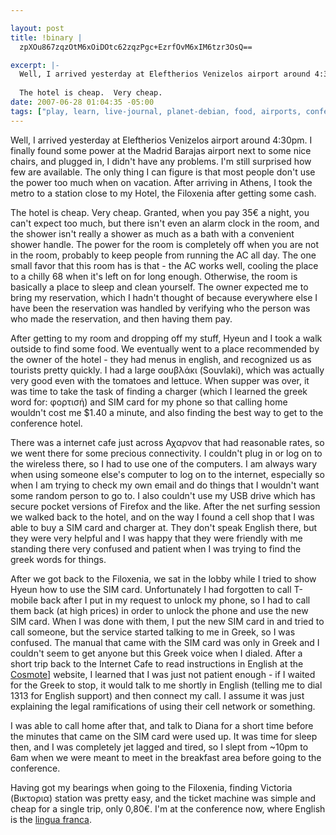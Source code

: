 ```yaml
--- 

layout: post
title: !binary |
  zpXOu867zqzOtM6xOiDOtc62zqzPgc+EzrfOvM6xIM6tzr3OsQ==

excerpt: |-
  Well, I arrived yesterday at Eleftherios Venizelos airport around 4:30pm.  I finally found some power at the Madrid Barajas airport next to some nice chairs, and plugged in, I didn't have any problems.  I'm still surprised how few are available.  The only thing I can figure is that most people don't use the power too much when on vacation.  After arriving in Athens, I took the metro to a station close to my Hotel, the Filoxenia after getting some cash.
  
  The hotel is cheap.  Very cheap.
date: 2007-06-28 01:04:35 -05:00
tags: ["play, learn, live-journal, planet-debian, food, airports, conferences, power, \xCE\xB5\xCE\xBB\xCE\xBB\xCE\xAC\xCF\x82, cell-phones, hotels"]
---
```

Well, I arrived yesterday at Eleftherios Venizelos airport around 4:30pm.  I finally found some power at the Madrid Barajas airport next to some nice chairs, and plugged in, I didn't have any problems.  I'm still surprised how few are available.  The only thing I can figure is that most people don't use the power too much when on vacation.  After arriving in Athens, I took the metro to a station close to my Hotel, the Filoxenia after getting some cash.

The hotel is cheap.  Very cheap.  Granted, when you pay 35€ a night, you can't expect too much, but there isn't even an alarm clock in the room, and the shower isn't really a shower as much as a bath with a convenient shower handle.  The power for the room is completely off when you are not in the room, probably to keep people from running the AC all day.  The one small favor that this room has is that - the AC works well, cooling the place to a chilly 68 when it's left on for long enough.  Otherwise, the room is basically a place to sleep and clean yourself.   The owner expected me to bring my reservation, which I hadn't thought of because everywhere else I have been the reservation was handled by verifying who the person was who made the reservation, and then having them pay.

After getting to my room and dropping off my stuff, Hyeun and I took a walk outside to find some food.  We eventually went to a place recommended by the owner of the hotel - they had menus in english, and recognized us as tourists pretty quickly.  I had a large σουβλάκι (Souvlaki), which was actually very good even with the tomatoes and lettuce.  When supper was over, it was time to take the task of finding a charger (which I learned the greek word for: φορτισή) and SIM card for my phone so that calling home wouldn't cost me $1.40 a minute, and also finding the best way to get to the conference hotel.

There was a internet cafe just across Αχαρνον that had reasonable rates, so we went there for some precious connectivity.  I couldn't plug in or log on to the wireless there, so I had to use one of the computers.  I am always wary when using someone else's computer to log on to the internet, especially so when I am trying to check my own email and do things that I wouldn't want some random person to go to.  I also couldn't use my USB drive which has secure pocket versions of Firefox and the like.  After the net surfing session we walked back to the hotel, and on the way I found a cell shop that I was able to buy a SIM card and charger at.   They don't speak English there, but they were very helpful and I was happy that they were friendly with me standing there very confused and patient when I was trying to find the greek words for things.

After we got back to the Filoxenia, we sat in the lobby while I tried to show Hyeun how to use the SIM card.  Unfortunately I had forgotten to call T-mobile back after I put in my request to unlock my phone, so I had to call them back (at high prices) in order to unlock the phone and use the new SIM card.  When I was done with them, I put the new SIM card in and tried to call someone, but the service started talking to me in Greek, so I was confused.  The manual that came with the SIM card was only in Greek and I couldn't seem to get anyone but this Greek voice when I dialed.  After a short trip back to the Internet Cafe to read instructions in English at the <a href="http://www.cosmote.gr/cosmote/cosmote.portal?locale=en_US&amp;_nfpb=true&amp;_pageLabel=L88_for_you_index&amp;path=&amp;_locale=en_US&amp;selectEnglishLanguage=true">Cosmote]</a> website, I learned that I was just not patient enough - if I waited for the Greek to stop, it would talk to me shortly in English (telling me to dial 1313 for English support) and then connect my call.  I assume it was just explaining the legal ramifications of using their cell network or something.

I was able to call home after that, and talk to Diana for a short time before the minutes that came on the SIM card were used up.  It was time for sleep then, and I was completely jet lagged and tired, so I slept from ~10pm to 6am when we were meant to meet in the breakfast area before going to the conference.

Having got my bearings when going to the Filoxenia, finding Victoria (Βικτορια) station was pretty easy, and the ticket machine was simple and cheap for a single trip, only 0,80€.  I'm at the conference now, where English is the <a href="http://en.wikipedia.org/wiki/Lingua_franca">lingua franca</a>.
